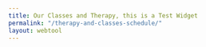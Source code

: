 ```yaml
---
title: Our Classes and Therapy, this is a Test Widget
permalink: "/therapy-and-classes-schedule/"
layout: webtool
---
```



<div class='container'>
  <script src="https://widgets.healcode.com/javascripts/healcode.js"></script>

  <healcode-widget data-type="schedules" data-widget-partner="object" data-widget-id="6a60540ad74" data-widget-version="1"></healcode-widget>
</div>
